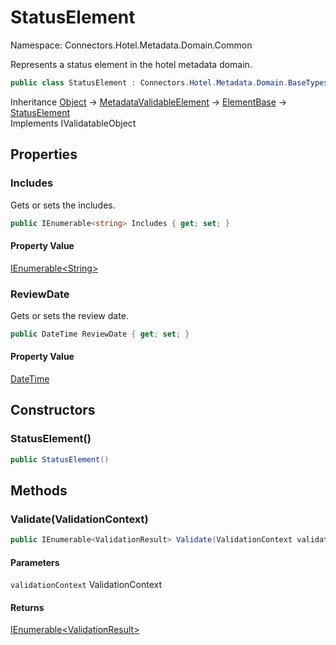 # StatusElement

Namespace: Connectors.Hotel.Metadata.Domain.Common

Represents a status element in the hotel metadata domain.

```csharp
public class StatusElement : Connectors.Hotel.Metadata.Domain.BaseTypes.ElementBase, System.ComponentModel.DataAnnotations.IValidatableObject
```

Inheritance [Object](https://docs.microsoft.com/en-us/dotnet/api/system.object) → [MetadataValidableElement](./connectors.hotel.metadata.domain.common.metadatavalidableelement) → [ElementBase](./connectors.hotel.metadata.domain.basetypes.elementbase) → [StatusElement](./connectors.hotel.metadata.domain.common.statuselement)<br />
Implements IValidatableObject

## Properties

### **Includes**

Gets or sets the includes.

```csharp
public IEnumerable<string> Includes { get; set; }
```

#### Property Value

[IEnumerable\<String\>](https://docs.microsoft.com/en-us/dotnet/api/system.collections.generic.ienumerable-1)<br />

### **ReviewDate**

Gets or sets the review date.

```csharp
public DateTime ReviewDate { get; set; }
```

#### Property Value

[DateTime](https://docs.microsoft.com/en-us/dotnet/api/system.datetime)<br />

## Constructors

### **StatusElement()**

```csharp
public StatusElement()
```

## Methods

### **Validate(ValidationContext)**

```csharp
public IEnumerable<ValidationResult> Validate(ValidationContext validationContext)
```

#### Parameters

`validationContext` ValidationContext<br />

#### Returns

[IEnumerable\<ValidationResult\>](https://docs.microsoft.com/en-us/dotnet/api/system.collections.generic.ienumerable-1)<br />
